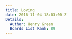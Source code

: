 ```yaml
---
title: Loving
date: 2016-11-04 18:03:00 Z
Details:
  Author: Henry Green
  Boards List Rank: 89
---
```


